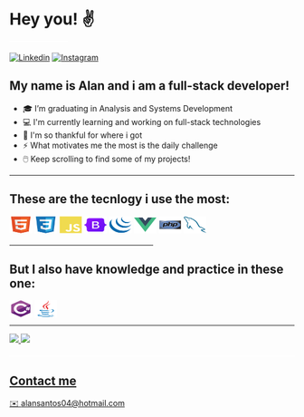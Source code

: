 
# Hey you! ✌ <div style="border: 1px solid white; width: 20%; margin-top: 10px"></div>

<div>

[![Linkedin](https://img.shields.io/badge/LinkedIn-0077B5?style=for-the-badge&logo=linkedin&logoColor=white)](https://www.linkedin.com/in/alan-santos-profile/)
[![Instagram](https://img.shields.io/badge/Instagram-E4405F?style=for-the-badge&logo=instagram&logoColor=white)](https://www.instagram.com/alansanoficial/)




</div>

## My name is Alan and i am a full-stack developer! 


- 🎓 I’m graduating in Analysis and Systems Development
- 💻 I'm currently learning and working on full-stack technologies
- 🙏 I'm so thankful for where i got 
- ⚡ What motivates me the most is the daily challenge
- 🖱️  Keep scrolling to find some of my projects!

---

## These are the tecnlogy i use the most:
<div style="display: inline_block">
   <img align="center" alt="Alan-HTML" height="30" width="40" src="https://raw.githubusercontent.com/devicons/devicon/master/icons/html5/html5-original.svg">
   <img align="center" alt="Alan-CSS" height="30" width="40" src="https://raw.githubusercontent.com/devicons/devicon/master/icons/css3/css3-original.svg">
   <img align="center" alt="Alan-Js" height="30" width="40" src="https://raw.githubusercontent.com/devicons/devicon/master/icons/javascript/javascript-plain.svg">  
   <img align="center" alt="Alan-Bootstrap" height="30" width="40" src="https://raw.githubusercontent.com/devicons/devicon/master/icons/bootstrap/bootstrap-original.svg">  
   <img align="center" alt="Alan-Bootstrap" height="30" width="40" src="https://raw.githubusercontent.com/devicons/devicon/master/icons/jquery/jquery-original.svg">
   <img align="center" alt="Alan-Bootstrap" height="30" width="40" src="https://raw.githubusercontent.com/devicons/devicon/master/icons/vuejs/vuejs-original.svg">
   <img align="center" alt="Alan-CSS" height="30" width="40" src="https://raw.githubusercontent.com/devicons/devicon/master/icons/php/php-original.svg">
   <img align="center" alt="Alan-MYSQL" height="30" width="40" src="https://raw.githubusercontent.com/devicons/devicon/master/icons/mysql/mysql-original.svg">
</div>

<div style="border: 1px solid gray; width: 50%; margin-top: 20px"></div>

## But I also have knowledge and practice in these one:
<div style="display: inline_block;">
   <img align="center" alt="Alan-CSHARP" height="30" width="40" src="https://raw.githubusercontent.com/devicons/devicon/master/icons/csharp/csharp-original.svg">
   <img align="center" alt="Alan-JAVA" height="30" width="40" src="https://raw.githubusercontent.com/devicons/devicon/master/icons/java/java-original.svg">

</div>

----

<div style="display: inline_block; margin-top: 10px;">
  <a href="https://github.com/AlanEditor">
  <img height="180em" src="https://github-readme-stats.vercel.app/api?username=AlanEditor&show_icons=true&theme=dark&include_all_commits=true&count_private=true"/>
  <img height="180em" src="https://github-readme-stats.vercel.app/api/top-langs/?username=AlanEditor&layout=compact&langs_count=7&theme=dark"/>
</div>

<div style="border: 1px solid white; margin-top: 20px; margin-bottom: 25px"></div>

## Contact me 
 ✉️  alansantos04@hotmail.com

